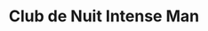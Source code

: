 ---
title: Club de Nuit Intense Man  
category: Eau de Toilette  
gender: Male  
img: club-nuit-intense-man.png
description: Club de Nuit Intense Man EDT es una fragancia masculina audaz y sofisticada que deja huella. Con una apertura cítrica vibrante, un corazón amaderado refinado y un fondo cálido y sensual, este aroma te acompaña con seguridad y elegancia en cualquier ocasión. Ideal para quienes buscan distinción y carácter en su esencia diaria.
---